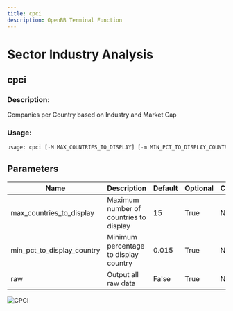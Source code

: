 ```yaml
---
title: cpci
description: OpenBB Terminal Function
---
```


# Sector Industry Analysis

## cpci

### Description: 

Companies per Country based on Industry and Market Cap

### Usage: 
```python
usage: cpci [-M MAX_COUNTRIES_TO_DISPLAY] [-m MIN_PCT_TO_DISPLAY_COUNTRY] [-r]
```

## Parameters

| Name | Description | Default | Optional | Choices |
| ---- | ----------- | ------- | -------- | ------- |
| max_countries_to_display | Maximum number of countries to display | 15 | True | None |
| min_pct_to_display_country | Minimum percentage to display country | 0.015 | True | None |
| raw | Output all raw data | False | True | None |


![CPCI](https://user-images.githubusercontent.com/46355364/153896041-d66b4002-554d-47af-91d8-9a79824a6ccd.png)

